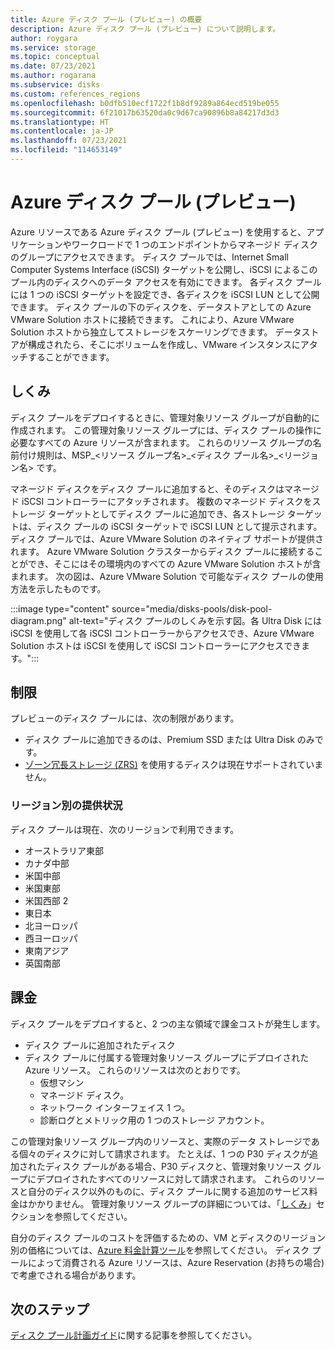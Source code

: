```yaml
---
title: Azure ディスク プール (プレビュー) の概要
description: Azure ディスク プール (プレビュー) について説明します。
author: roygara
ms.service: storage
ms.topic: conceptual
ms.date: 07/23/2021
ms.author: rogarana
ms.subservice: disks
ms.custom: references_regions
ms.openlocfilehash: b0dfb510ecf1722f1b8df9289a864ecd519be055
ms.sourcegitcommit: 6f21017b63520da0c9d67ca90896b8a84217d3d3
ms.translationtype: HT
ms.contentlocale: ja-JP
ms.lasthandoff: 07/23/2021
ms.locfileid: "114653149"
---
```

# <a name="azure-disk-pools-preview"></a>Azure ディスク プール (プレビュー)

Azure リソースである Azure ディスク プール (プレビュー) を使用すると、アプリケーションやワークロードで 1 つのエンドポイントからマネージド ディスクのグループにアクセスできます。 ディスク プールでは、Internet Small Computer Systems Interface (iSCSI) ターゲットを公開し、iSCSI によるこのプール内のディスクへのデータ アクセスを有効にできます。 各ディスク プールには 1 つの iSCSI ターゲットを設定でき、各ディスクを iSCSI LUN として公開できます。 ディスク プールの下のディスクを、データストアとしての Azure VMware Solution ホストに接続できます。 これにより、Azure VMware Solution ホストから独立してストレージをスケーリングできます。 データストアが構成されたら、そこにボリュームを作成し、VMware インスタンスにアタッチすることができます。

## <a name="how-it-works"></a>しくみ

ディスク プールをデプロイするときに、管理対象リソース グループが自動的に作成されます。 この管理対象リソース グループには、ディスク プールの操作に必要なすべての Azure リソースが含まれます。 これらのリソース グループの名前付け規則は、MSP_<リソース グループ名>_<ディスク プール名>\_<リージョン名> です。

マネージド ディスクをディスク プールに追加すると、そのディスクはマネージド iSCSI コントローラーにアタッチされます。 複数のマネージド ディスクをストレージ ターゲットとしてディスク プールに追加でき、各ストレージ ターゲットは、ディスク プールの iSCSI ターゲットで iSCSI LUN として提示されます。 ディスク プールでは、Azure VMware Solution のネイティブ サポートが提供されます。 Azure VMware Solution クラスターからディスク プールに接続することができ、そこにはその環境内のすべての Azure VMware Solution ホストが含まれます。 次の図は、Azure VMware Solution で可能なディスク プールの使用方法を示したものです。

:::image type="content" source="media/disks-pools/disk-pool-diagram.png" alt-text="ディスク プールのしくみを示す図。各 Ultra Disk には iSCSI を使用して各 iSCSI コントローラーからアクセスでき、Azure VMware Solution ホストは iSCSI を使用して iSCSI コントローラーにアクセスできます。":::

## <a name="restrictions"></a>制限

プレビューのディスク プールには、次の制限があります。

- ディスク プールに追加できるのは、Premium SSD または Ultra Disk のみです。
- [ゾーン冗長ストレージ (ZRS)](disks-redundancy.md#zone-redundant-storage-for-managed-disks-preview) を使用するディスクは現在サポートされていません。 

### <a name="regional-availability"></a>リージョン別の提供状況

ディスク プールは現在、次のリージョンで利用できます。

- オーストラリア東部
- カナダ中部
- 米国中部
- 米国東部
- 米国西部 2
- 東日本
- 北ヨーロッパ
- 西ヨーロッパ
- 東南アジア
- 英国南部


## <a name="billing"></a>課金

ディスク プールをデプロイすると、2 つの主な領域で課金コストが発生します。

- ディスク プールに追加されたディスク
- ディスク プールに付属する管理対象リソース グループにデプロイされた Azure リソース。 これらのリソースは次のとおりです。
    - 仮想マシン
    - マネージド ディスク。
    - ネットワーク インターフェイス 1 つ。
    - 診断ログとメトリック用の 1 つのストレージ アカウント。
        
この管理対象リソース グループ内のリソースと、実際のデータ ストレージである個々のディスクに対して請求されます。 たとえば、1 つの P30 ディスクが追加されたディスク プールがある場合、P30 ディスクと、管理対象リソース グループにデプロイされたすべてのリソースに対して請求されます。 これらのリソースと自分のディスク以外のものに、ディスク プールに関する追加のサービス料金はかかりません。 管理対象リソース グループの詳細については、「[しくみ](#how-it-works)」セクションを参照してください。

自分のディスク プールのコストを評価するための、VM とディスクのリージョン別の価格については、[Azure 料金計算ツール](https://azure.microsoft.com/pricing/calculator/)を参照してください。 ディスク プールによって消費される Azure リソースは、Azure Reservation (お持ちの場合) で考慮でされる場合があります。


## <a name="next-steps"></a>次のステップ

[ディスク プール計画ガイド](disks-pools-planning.md)に関する記事を参照してください。
